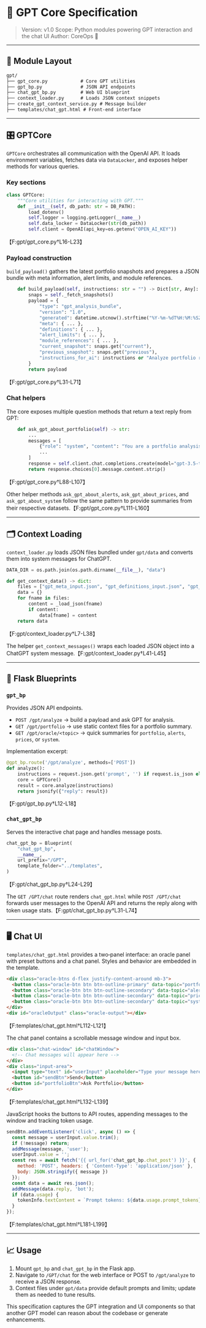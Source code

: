 # 🧠 GPT Core Specification

> Version: v1.0
> Scope: Python modules powering GPT interaction and the chat UI
> Author: CoreOps 🥷

---

## 📂 Module Layout

```txt
gpt/
├── gpt_core.py            # Core GPT utilities
├── gpt_bp.py              # JSON API endpoints
├── chat_gpt_bp.py         # Web UI blueprint
├── context_loader.py      # Loads JSON context snippets
├── create_gpt_context_service.py # Message builder
├── templates/chat_gpt.html # Front-end interface
```

---

## 🎛️ GPTCore

`GPTCore` orchestrates all communication with the OpenAI API. It loads environment variables, fetches data via `DataLocker`, and exposes helper methods for various queries.

### Key sections

```python
class GPTCore:
    """Core utilities for interacting with GPT."""
    def __init__(self, db_path: str = DB_PATH):
        load_dotenv()
        self.logger = logging.getLogger(__name__)
        self.data_locker = DataLocker(str(db_path))
        self.client = OpenAI(api_key=os.getenv("OPEN_AI_KEY"))
```
【F:gpt/gpt_core.py†L16-L23】

### Payload construction

`build_payload()` gathers the latest portfolio snapshots and prepares a JSON bundle with meta information, alert limits, and module references.

```python
    def build_payload(self, instructions: str = "") -> Dict[str, Any]:
        snaps = self._fetch_snapshots()
        payload = {
            "type": "gpt_analysis_bundle",
            "version": "1.0",
            "generated": datetime.utcnow().strftime("%Y-%m-%dT%H:%M:%SZ"),
            "meta": { ... },
            "definitions": { ... },
            "alert_limits": { ... },
            "module_references": { ... },
            "current_snapshot": snaps.get("current"),
            "previous_snapshot": snaps.get("previous"),
            "instructions_for_ai": instructions or "Analyze portfolio risk and improvements",
        }
        return payload
```
【F:gpt/gpt_core.py†L31-L71】

### Chat helpers

The core exposes multiple question methods that return a text reply from GPT:

```python
    def ask_gpt_about_portfolio(self) -> str:
        ...
        messages = [
            {"role": "system", "content": "You are a portfolio analysis assistant."},
            ...
        ]
        response = self.client.chat.completions.create(model="gpt-3.5-turbo", messages=messages)
        return response.choices[0].message.content.strip()
```
【F:gpt/gpt_core.py†L88-L107】

Other helper methods `ask_gpt_about_alerts`, `ask_gpt_about_prices`, and `ask_gpt_about_system` follow the same pattern to provide summaries from their respective datasets.【F:gpt/gpt_core.py†L111-L160】

---

## 🗂️ Context Loading

`context_loader.py` loads JSON files bundled under `gpt/data` and converts them into system messages for ChatGPT.

```python
DATA_DIR = os.path.join(os.path.dirname(__file__), "data")

def get_context_data() -> dict:
    files = ["gpt_meta_input.json", "gpt_definitions_input.json", "gpt_alert_limits_input.json", "gpt_module_references.json", "snapshot_sample.json"]
    data = {}
    for fname in files:
        content = _load_json(fname)
        if content:
            data[fname] = content
    return data
```
【F:gpt/context_loader.py†L7-L38】

The helper `get_context_messages()` wraps each loaded JSON object into a ChatGPT system message.【F:gpt/context_loader.py†L41-L45】

---

## 💬 Flask Blueprints

### `gpt_bp`
Provides JSON API endpoints.

- `POST /gpt/analyze` → build a payload and ask GPT for analysis.
- `GET /gpt/portfolio` → use static context files for a portfolio summary.
- `GET /gpt/oracle/<topic>` → quick summaries for `portfolio`, `alerts`, `prices`, or `system`.

Implementation excerpt:
```python
@gpt_bp.route('/gpt/analyze', methods=['POST'])
def analyze():
    instructions = request.json.get('prompt', '') if request.is_json else ''
    core = GPTCore()
    result = core.analyze(instructions)
    return jsonify({"reply": result})
```
【F:gpt/gpt_bp.py†L12-L18】

### `chat_gpt_bp`
Serves the interactive chat page and handles message posts.

```python
chat_gpt_bp = Blueprint(
    "chat_gpt_bp",
    __name__,
    url_prefix="/GPT",
    template_folder="../templates",
)
```
【F:gpt/chat_gpt_bp.py†L24-L29】

The `GET /GPT/chat` route renders `chat_gpt.html` while `POST /GPT/chat` forwards user messages to the OpenAI API and returns the reply along with token usage stats.【F:gpt/chat_gpt_bp.py†L31-L74】

---

## 🖥️ Chat UI

`templates/chat_gpt.html` provides a two‑panel interface: an oracle panel with preset buttons and a chat panel. Styles and behavior are embedded in the template.

```html
<div class="oracle-btns d-flex justify-content-around mb-3">
  <button class="oracle-btn btn btn-outline-primary" data-topic="portfolio" title="Ask about portfolio">📂</button>
  <button class="oracle-btn btn btn-outline-secondary" data-topic="alerts" title="Ask about alerts">🚨</button>
  <button class="oracle-btn btn btn-outline-secondary" data-topic="prices" title="Ask about prices">💲</button>
  <button class="oracle-btn btn btn-outline-secondary" data-topic="system" title="Ask about system">🖥️</button>
</div>
<div id="oracleOutput" class="oracle-output"></div>
```
【F:templates/chat_gpt.html†L112-L121】

The chat panel contains a scrollable message window and input box.

```html
<div class="chat-window" id="chatWindow">
  <!-- Chat messages will appear here -->
</div>
<div class="input-area">
  <input type="text" id="userInput" placeholder="Type your message here..." />
  <button id="sendBtn">Send</button>
  <button id="portfolioBtn">Ask Portfolio</button>
</div>
```
【F:templates/chat_gpt.html†L132-L139】

JavaScript hooks the buttons to API routes, appending messages to the window and tracking token usage.

```javascript
sendBtn.addEventListener('click', async () => {
  const message = userInput.value.trim();
  if (!message) return;
  addMessage(message, 'user');
  userInput.value = '';
  const res = await fetch('{{ url_for('chat_gpt_bp.chat_post') }}', {
    method: 'POST', headers: { 'Content-Type': 'application/json' },
    body: JSON.stringify({ message })
  });
  const data = await res.json();
  addMessage(data.reply, 'bot');
  if (data.usage) {
    tokenInfo.textContent = `Prompt tokens: ${data.usage.prompt_tokens}, Completion tokens: ${data.usage.completion_tokens}, Total: ${data.usage.total_tokens}`;
  }
});
```
【F:templates/chat_gpt.html†L181-L199】

---

## 📈 Usage

1. Mount `gpt_bp` and `chat_gpt_bp` in the Flask app.
2. Navigate to `/GPT/chat` for the web interface or POST to `/gpt/analyze` to receive a JSON response.
3. Context files under `gpt/data` provide default prompts and limits; update them as needed to tune results.

This specification captures the GPT integration and UI components so that another GPT model can reason about the codebase or generate enhancements.

